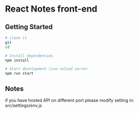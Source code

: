 React Notes front-end
==================================


Getting Started
---------------

```sh
# clone it
git 
cd 

# Install dependencies
npm install

# Start development live-reload server
npm run start

```

Notes 
----------------------
if you have hosted API on different port please modify setting in: src/settings/env.js
